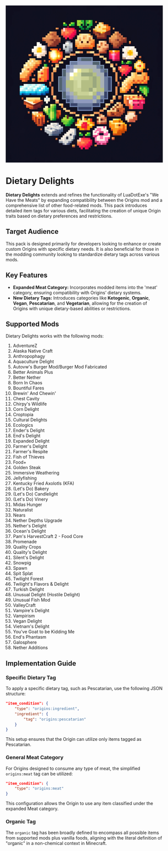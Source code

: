 <p align="center">
  <img src="https://raw.githubusercontent.com/0vergrown/Origins-Dietary-Delights/main/pack.png" alt="Dietary Delights cover"/>
</p>

# Dietary Delights
**Dietary Delights** extends and refines the functionality of LuaDotExe's "We Have the Meats" by expanding compatibility between the Origins mod and a comprehensive list of other food-related mods. This pack introduces detailed item tags for various diets, facilitating the creation of unique Origin traits based on dietary preferences and restrictions.
## Target Audience
This pack is designed primarily for developers looking to enhance or create custom Origins with specific dietary needs. It is also beneficial for those in the modding community looking to standardize dietary tags across various mods.
## Key Features
- **Expanded Meat Category:** Incorporates modded items into the 'meat' category, ensuring compatibility with Origins’ dietary systems.
- **New Dietary Tags:** Introduces categories like **Ketogenic**, **Organic**, **Vegan**, **Pescatarian**, and **Vegetarian**, allowing for the creation of Origins with unique dietary-based abilities or restrictions.
## Supported Mods
Dietary Delights works with the following mods:

01. AdventureZ
02. Alaska Native Craft
03. Anthropophagy
04. Aquaculture Delight
05. Autovw's Burger Mod/Burger Mod Fabricated  
06. Better Animals Plus  
07. Better Nether  
08. Born In Chaos  
09. Bountiful Fares  
10. Brewin' And Chewin'  
11. Chest Cavity  
12. Chirpy's Wildlife  
13. Corn Delight  
14. Croptopia  
15. Cultural Delights  
16. Ecologics  
17. Ender's Delight  
18. End's Delight  
19. Expanded Delight  
20. Farmer's Delight  
21. Farmer's Respite  
22. Fish of Thieves  
23. Food+  
24. Golden Steak  
25. Immersive Weathering  
26. Jellyfishing  
27. Kentucky Fried Axolotls (KFA)  
28. (Let's Do) Bakery  
29. (Let's Do) Candlelight  
30. (Let's Do) Vinery  
31. Midas Hunger  
32. Naturalist  
33. Nears  
34. Nether Depths Upgrade  
35. Nether's Delight  
36. Ocean's Delight  
37. Pam's HarvestCraft 2 - Food Core  
38. Promenade  
39. Quality Crops  
40. Quality's Delight  
41. Silent's Delight  
42. Snowpig  
43. Spawn  
44. Spit Splat  
45. Twilight Forest  
46. Twilight's Flavors & Delight  
47. Turkish Delight  
48. Unusual Delight (Hostile Delight)  
49. Unusual Fish Mod  
50. ValleyCraft  
51. Vampire's Delight  
52. Vampirism  
53. Vegan Delight  
54. Vietnam's Delight  
55. You've Goat to be Kidding Me
56. End's Phantasm
57. Galosphere
58. Nether Additions
## Implementation Guide
### Specific Dietary Tag
To apply a specific dietary tag, such as Pescatarian, use the following JSON structure:
```json
"item_condition": {
    "type": "origins:ingredient",
    "ingredient": {
        "tag": "origins:pescatarian"
    }
}
```
This setup ensures that the Origin can utilize only items tagged as Pescatarian.
### General Meat Category
For Origins designed to consume any type of meat, the simplified `origins:meat` tag can be utilized:
```json
"item_condition": {
    "type": "origins:meat"
}
```
This configuration allows the Origin to use any item classified under the expanded Meat category.
### Organic Tag
The `organic` tag has been broadly defined to encompass all possible items from supported mods plus vanilla foods, aligning with the literal definition of "organic" in a non-chemical context in Minecraft.
